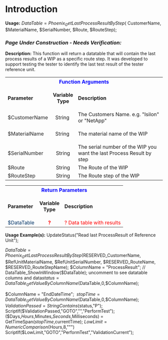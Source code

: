 # Introduction

**Usage:** 
$DataTable = Phoenix_
GetLastProcessResultByStep
($
CustomerName, $MaterialName, $SerialNumber, $Route, $RouteStep);


### ***Page Under Construction - Needs Verification:***  



**Description:** This function will return a datatable that will contain the last process results of a WIP as a specific route step. It was developed to support testing the tester to identify the last test result of the tester reference unit.

<table class="confluenceTable"><tbody><tr><th colspan="3" class="confluenceTh"><span style="color: rgb(0,0,255);">Function Arguments</span></th></tr><tr><td class="confluenceTd"><strong>Parameter</strong></td><td class="confluenceTd"><p style="text-align: center;"><strong>Variable</strong><br /><strong>Type</strong></p></td><td class="confluenceTd"><strong>Description</strong></td></tr><tr><td class="confluenceTd"><span style="color: rgb(34,34,34);">$</span><span style="color: rgb(34,34,34);">CustomerName</span></td><td style="text-align: center;" class="confluenceTd">String </td><td class="confluenceTd">The Customers Name. e.g. "Isilon" or "NetApp"</td></tr><tr><td colspan="1" class="confluenceTd"><span style="color: rgb(34,34,34);">$MaterialName</span></td><td colspan="1" style="text-align: center;" class="confluenceTd">String </td><td colspan="1" class="confluenceTd"><p>The material name of the WIP</p></td></tr><tr><td colspan="1" class="confluenceTd"><span style="color: rgb(34,34,34);">$SerialNumber</span></td><td colspan="1" style="text-align: center;" class="confluenceTd"><span>String</span></td><td colspan="1" class="confluenceTd">The serial number of the WIP you want the last Process Result by step</td></tr><tr><td colspan="1" class="confluenceTd"><span style="color: rgb(34,34,34);">$Route</span></td><td colspan="1" style="text-align: center;" class="confluenceTd"><span>String</span></td><td colspan="1" class="confluenceTd">The Route of the WIP</td></tr><tr><td colspan="1" class="confluenceTd"><span style="color: rgb(34,34,34);">$RouteStep</span></td><td colspan="1" style="text-align: center;" class="confluenceTd"><span>String</span></td><td colspan="1" class="confluenceTd"><span>The Route step of the WIP</span></td></tr></tbody></table>


<table class="confluenceTable"><tbody><tr><th colspan="3" class="confluenceTh"><span style="color: rgb(0,0,255);">Return Parameters</span></th></tr><tr><td class="confluenceTd"><strong>Parameter</strong></td><td class="confluenceTd"><p style="text-align: center;"><strong>Variable</strong><br /><strong>Type</strong></p></td><td class="confluenceTd"><strong>Description</strong></td></tr><tr><td class="confluenceTd"><span style="color: rgb(0,51,102);">$DataTable</span></td><td style="text-align: center;" class="confluenceTd"><span style="color: rgb(255,0,0);"><strong>?</strong></span></td><td class="confluenceTd"><span style="color: rgb(255,0,0);">? Data table with results</span></td></tr></tbody></table>


**Usage Example(s):** 
UpdateStatus("Read last ProcessResult of Reference Unit");

$DataTable = Phoenix_GetLastProcessResultByStep($RESERVED_CustomerName, $RefUnitMaterialName, $RefUnitSerialNumber, $RESERVED_RouteName, $RESERVED_RouteStepName);
$ColumnName = "ProcessResult";
// DataTable_ShowInWindow($DataTable); uncomment to see datatable columns and data$status = DataTable_GetValueByColumnName($DataTable,0,$ColumnName);

$ColumnName = "EndDateTime"; 
$stopTime = DataTable_GetValueByColumnName($DataTable,0,$ColumnName);
$ValidationPassed = StringContains($status,"P");
ScriptIf($ValidationPassed,"GOTO","","PerformTest"); 
($Days,$Hours,$Minutes,$Seconds,$Milliseconds) = GetTimeSpan($stopTime,$currentTime);
$LowLimit = NumericComparison($Hours,8,""")
ScriptIf($LowLimit,"GOTO","PerformTest","ValidationCurrent");